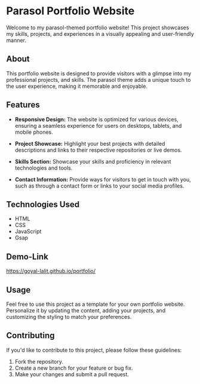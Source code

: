 # Parasol Portfolio Website

Welcome to my parasol-themed portfolio website! This project showcases my skills, projects, and experiences in a visually appealing and user-friendly manner.

## About

This portfolio website is designed to provide visitors with a glimpse into my professional projects, and skills. The parasol theme adds a unique touch to the user experience, making it memorable and enjoyable.

## Features

- **Responsive Design:** The website is optimized for various devices, ensuring a seamless experience for users on desktops, tablets, and mobile phones.

- **Project Showcase:** Highlight your best projects with detailed descriptions and links to their respective repositories or live demos.

- **Skills Section:** Showcase your skills and proficiency in relevant technologies and tools.

- **Contact Information:** Provide ways for visitors to get in touch with you, such as through a contact form or links to your social media profiles.

## Technologies Used

- HTML
- CSS
- JavaScript
- Gsap

## Demo-Link
https://goyal-lalit.github.io/portfolio/


## Usage

Feel free to use this project as a template for your own portfolio website. Personalize it by updating the content, adding your projects, and customizing the styling to match your preferences.

## Contributing

If you'd like to contribute to this project, please follow these guidelines:

1. Fork the repository.
2. Create a new branch for your feature or bug fix.
3. Make your changes and submit a pull request.


